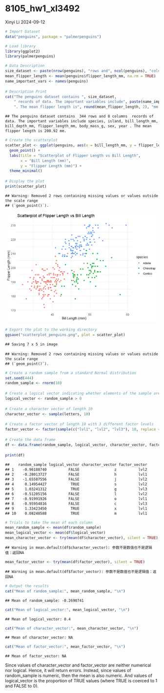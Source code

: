 8105_hw1_xl3492
================
Xinyi Li
2024-09-12

``` r
# Import Dataset
data("penguins", package = "palmerpenguins")
```

``` r
# Load library
library(ggplot2)
library(palmerpenguins)
```

``` r
# Data Description
size_dataset <- paste(nrow(penguins), "rows and", ncol(penguins), "columns")
mean_flipper_length <- mean(penguins$flipper_length_mm, na.rm = TRUE)
name_important_vars <- names(penguins)

# Description Print
cat("The penguins dataset contains ", size_dataset, 
    " records of data. The important variables include", paste(name_important_vars, collapse = ", "),
    ". The mean flipper length is", round(mean_flipper_length, 2), "mm.")
```

    ## The penguins dataset contains  344 rows and 8 columns  records of data. The important variables include species, island, bill_length_mm, bill_depth_mm, flipper_length_mm, body_mass_g, sex, year . The mean flipper length is 200.92 mm.

``` r
# Create the scatterplot
scatter_plot <- ggplot(penguins, aes(x = bill_length_mm, y = flipper_length_mm, color = species)) +
  geom_point() +
  labs(title = "Scatterplot of Flipper Length vs Bill Length",
       x = "Bill Length (mm)",
       y = "Flipper Length (mm)") +
  theme_minimal()

# Display the plot
print(scatter_plot)
```

    ## Warning: Removed 2 rows containing missing values or values outside the scale range
    ## (`geom_point()`).

![](8105_hw1_xl3492_files/figure-gfm/unnamed-chunk-4-1.png)<!-- -->

``` r
# Export the plot to the working directory
ggsave("scatterplot_penguins.png", plot = scatter_plot)
```

    ## Saving 7 x 5 in image

    ## Warning: Removed 2 rows containing missing values or values outside the scale range
    ## (`geom_point()`).

``` r
# Create a random sample from a standard Normal distribution
set.seed(444)
random_sample <- rnorm(10)

# Create a logical vector indicating whether elements of the sample are greater than 0
logical_vector <- random_sample > 0

# Create a character vector of length 10
character_vector <- sample(letters, 10)

# Create a factor vector of length 10 with 3 different factor levels
factor_vector <- factor(sample(c("lvl1", "lvl2", "lvl3"), 10, replace = TRUE))

# Create the data frame
df <- data.frame(random_sample, logical_vector, character_vector, factor_vector)

print(df)
```

    ##    random_sample logical_vector character_vector factor_vector
    ## 1    -0.96188740          FALSE                z          lvl2
    ## 2    -0.28013727          FALSE                h          lvl1
    ## 3    -1.65587556          FALSE                j          lvl2
    ## 4     0.14954427           TRUE                s          lvl2
    ## 5     1.03241312           TRUE                g          lvl3
    ## 6    -0.51205156          FALSE                l          lvl2
    ## 7    -0.91991926          FALSE                o          lvl1
    ## 8    -0.95954816          FALSE                c          lvl3
    ## 9     1.33423450           TRUE                x          lvl1
    ## 10    0.08248588           TRUE                m          lvl1

``` r
# Trials to take the mean of each column
mean_random_sample <- mean(df$random_sample)
mean_logical_vector <- mean(df$logical_vector)
mean_character_vector <- try(mean(df$character_vector), silent = TRUE)  
```

    ## Warning in mean.default(df$character_vector): 参数不是数值也不是逻辑值：返回NA

``` r
mean_factor_vector <- try(mean(df$factor_vector), silent = TRUE)
```

    ## Warning in mean.default(df$factor_vector): 参数不是数值也不是逻辑值：返回NA

``` r
# Output the results
cat("Mean of random_sample:", mean_random_sample, "\n")
```

    ## Mean of random_sample: -0.2690741

``` r
cat("Mean of logical_vector:", mean_logical_vector, "\n")
```

    ## Mean of logical_vector: 0.4

``` r
cat("Mean of character_vector:", mean_character_vector, "\n")
```

    ## Mean of character_vector: NA

``` r
cat("Mean of factor_vector:", mean_factor_vector, "\n")
```

    ## Mean of factor_vector: NA

Since values of character_vector and factor_vector are neither numerical
nor logical. Hence, it will return errors. Instead, since values of
random_sample is numeric, then the mean is also numeric. And values of
logical_vector is the proportion of TRUE values (where TRUE is coerced
to 1 and FALSE to 0).
